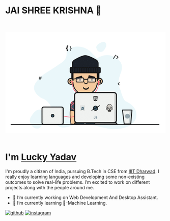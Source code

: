 # JAI SHREE KRISHNA 🙏

<br>
<p align="center">
  <img src="https://github.com/LuckYYadav15/LuckYYadav15/blob/main/gifs/programmer's%20gif.gif">
  <br><br>
</p>

<h1>I'm <a  href="https://github.com/LuckYYadav15">Lucky Yadav</a></h1>
I'm proudly a citizen of India, pursuing B.Tech in CSE from <a href="https://iiitdwd.ac.in/">IIIT Dharwad</a>. I really enjoy learning languages and developing some non-existing outcomes to solve real-life problems. I’m excited to work on different projects along with the people around me.

- 🔭 I’m currently working on Web Development And Desktop Assistant. 
- 🌱 I’m currently learning 🤖-Machine Learning. 


[<img src='https://cdn.jsdelivr.net/npm/simple-icons@3.0.1/icons/github.svg' alt='github' height='40'>](https://github.com/LuckYYadav15)  [<img src='https://cdn.jsdelivr.net/npm/simple-icons@3.0.1/icons/instagram.svg' alt='instagram' height='40'>](https://www.instagram.com/https://www.instagram.com/utkarshyadav15//)  
